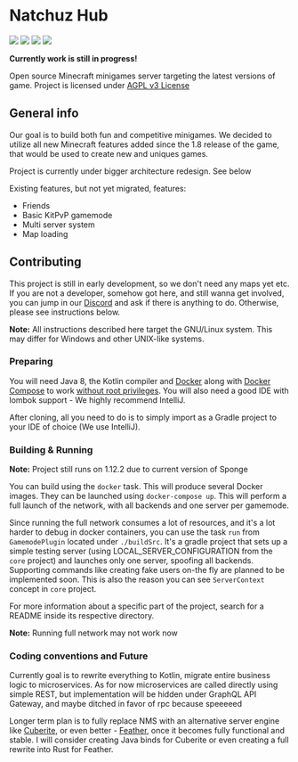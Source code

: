 # Natchuz Hub

[![](https://img.shields.io/discord/729693761235451914?color=blue&label=discord&logo=discord)](https://discord.gg/tyzbDfM)
![](https://github.com/Natchuz-Hub/Natchuz-Hub/workflows/Build%20CI/badge.svg)
![](https://img.shields.io/badge/minecraft%20version-1.12.2-brightgreen)
![](https://img.shields.io/github/stars/Natchuz-Hub/Natchuz-Hub?style=social)

**Currently work is still in progress!**

Open source Minecraft minigames server targeting the latest versions of game.
Project is licensed under [AGPL v3 License](https://tldrlegal.com/license/gnu-affero-general-public-license-v3-(agpl-3.0))

## General info

Our goal is to build both fun and competitive minigames.
We decided to utilize all new Minecraft features added since the 1.8 release of the game, 
that would be used to create new and uniques games.

Project is currently under bigger architecture redesign. See below

Existing features, but not yet migrated, features:
- Friends
- Basic KitPvP gamemode
- Multi server system
- Map loading

## Contributing

This project is still in early development, so we don't need any maps yet etc. 
If you are not a developer, somehow got here, 
and still wanna get involved, you can jump in our [Discord]
and ask if there is anything to do.
Otherwise, please see instructions below.

**Note:** All instructions described here target the GNU/Linux system. 
This may differ for Windows and other UNIX-like systems.

### Preparing

You will need Java 8, the Kotlin compiler and [Docker] along with [Docker Compose] 
to work [without root privileges](https://docs.docker.com/engine/install/linux-postinstall/#manage-docker-as-a-non-root-user).
You will also need a good IDE with lombok support - We highly recommend IntelliJ.

After cloning, all you need to do is to simply import as a Gradle project to your IDE of choice (We use IntelliJ).

### Building & Running

**Note:** Project still runs on 1.12.2 due to current version of Sponge

You can build using the ``docker`` task. This will produce several Docker images.
They can be launched using ``docker-compose up``. This will perform a full launch of the network, 
with all backends and one server per gamemode.

Since running the full network consumes a lot of resources, and it's a lot harder to debug in docker containers,
you can use the task ``run`` from ``GamemodePlugin`` located under ``./buildSrc``. 
It's a gradle project that sets up a simple testing server (using LOCAL_SERVER_CONFIGURATION from the ``core`` project) 
and launches only one server, spoofing all backends. Supporting commands like creating fake users on-the fly are planned 
to be implemented soon. This is also the reason you can see ``ServerContext`` concept in ``core`` project.

For more information about a specific part of the project, search for a README inside its respective directory.  

**Note:** Running full network may not work now  

### Coding conventions and Future

Currently goal is to rewrite everything to Kotlin, migrate entire business logic to microservices.
As for now microservices are called directly using simple REST, but implementation will be hidden under GraphQL API Gateway,
and maybe ditched in favor of rpc because speeeeed

Longer term plan is to fully replace NMS with an alternative server engine like [Cuberite], 
or even better - [Feather], once it becomes fully functional and stable.
I will consider creating Java binds for Cuberite or even creating a full rewrite into Rust for Feather.

[Docker]: https://docs.docker.com/get-docker/
[Discord]: https://discord.gg/tyzbDfM
[Docker Compose]: https://docs.docker.com/compose/install/
[Cuberite]: https://github.com/cuberite/cuberite
[Feather]: https://github.com/feather-rs/feather
